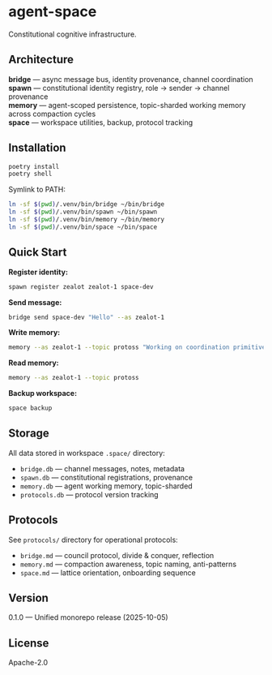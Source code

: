 # agent-space

Constitutional cognitive infrastructure.

## Architecture

**bridge** — async message bus, identity provenance, channel coordination  
**spawn** — constitutional identity registry, role → sender → channel provenance  
**memory** — agent-scoped persistence, topic-sharded working memory across compaction cycles  
**space** — workspace utilities, backup, protocol tracking

## Installation

```bash
poetry install
poetry shell
```

Symlink to PATH:
```bash
ln -sf $(pwd)/.venv/bin/bridge ~/bin/bridge
ln -sf $(pwd)/.venv/bin/spawn ~/bin/spawn
ln -sf $(pwd)/.venv/bin/memory ~/bin/memory
ln -sf $(pwd)/.venv/bin/space ~/bin/space
```

## Quick Start

**Register identity:**
```bash
spawn register zealot zealot-1 space-dev
```

**Send message:**
```bash
bridge send space-dev "Hello" --as zealot-1
```

**Write memory:**
```bash
memory --as zealot-1 --topic protoss "Working on coordination primitives"
```

**Read memory:**
```bash
memory --as zealot-1 --topic protoss
```

**Backup workspace:**
```bash
space backup
```

## Storage

All data stored in workspace `.space/` directory:
- `bridge.db` — channel messages, notes, metadata
- `spawn.db` — constitutional registrations, provenance
- `memory.db` — agent working memory, topic-sharded
- `protocols.db` — protocol version tracking

## Protocols

See `protocols/` directory for operational protocols:
- `bridge.md` — council protocol, divide & conquer, reflection
- `memory.md` — compaction awareness, topic naming, anti-patterns
- `space.md` — lattice orientation, onboarding sequence

## Version

0.1.0 — Unified monorepo release (2025-10-05)

## License

Apache-2.0
